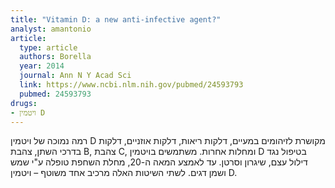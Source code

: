 ```yaml
---
title: "Vitamin D: a new anti-infective agent?"
analyst: amantonio
article:
  type: article
  authors: Borella
  year: 2014
  journal: Ann N Y Acad Sci
  link: https://www.ncbi.nlm.nih.gov/pubmed/24593793
  pubmed: 24593793
drugs:
- ויטמין D
---
```


רמה נמוכה של ויטמין D מקושרת לזיהומים במעיים, דלקות ריאות, דלקות אוזניים, דלקות בדרכי השתן, צהבת B, צהבת C, ומחלות אחרות. משתמשים בויטמין D בטיפול נגד דילול עצם, שיגרון וסרטן.
עד לאמצע המאה ה-20, מחלת השחפת טופלה ע"י שמש ושמן דגים. לשתי השיטות האלה מרכיב אחד משוטף – ויטמין D.
